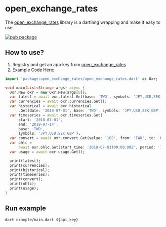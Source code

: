 # open_exchange_rates
The [open_exchange_rates](https://openexchangerates.org) library is a dartlang wrapping and make it easy to use.

[![pub package](https://img.shields.io/pub/v/open_exchange_rates.svg)](https://pub.dartlang.org/packages/open_exchange_rates)

## How to use?
1. Registry and get an app key from [open_exchange_rates](https://openexchangerates.org)
2. Example Code Here: 
```dart
import 'package:open_exchange_rates/open_exchange_rates.dart' as Oxr;

void main(List<String> args) async {
  Oxr.New oxr = new Oxr.New(args[0]);
  var latest = await oxr.latest.Get(base: 'TWD', symbols: 'JPY,USD,SEK,GBP');
  var currencies = await oxr.currencies.Get();
  var historical = await oxr.historical
      .Get(date: '2018-07-01', base: 'TWD', symbols: 'JPY,USD,SEK,GBP');
  var timeseries = await oxr.timeseries.Get(
      start: '2018-07-01',
      end: '2018-07-14',
      base: 'TWD',
      symbols: 'JPY,USD,SEK,GBP');
  var convert = await oxr.convert.Get(value: '100', from: 'TWD', to: 'USD');
  var ohlc =
      await oxr.ohlc.Get(start_time: '2018-07-01T00:00:00Z', period: '1mo');
  var usage = await oxr.usage.Get();

  print(latest);
  print(currencies);
  print(historical);
  print(timeseries);
  print(convert);
  print(ohlc);
  print(usage);
}
```
## Run example
```
dart example/main.dart ${api_key}
```